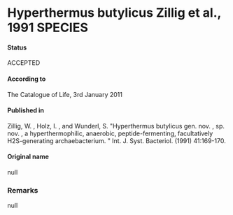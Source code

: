 Hyperthermus butylicus Zillig et al., 1991 SPECIES
=======

#### Status
ACCEPTED

#### According to
The Catalogue of Life, 3rd January 2011

#### Published in
Zillig, W. , Holz, I. , and Wunderl, S. "Hyperthermus butylicus gen. nov. , sp. nov. , a hyperthermophilic, anaerobic, peptide-fermenting, facultatively H2S-generating archaebacterium. " Int. J. Syst. Bacteriol. (1991) 41:169-170.

#### Original name
null

### Remarks
null